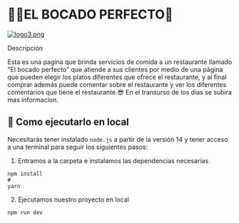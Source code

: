 
# 🧑‍🍳EL BOCADO PERFECTO🍲

[![logo3.png](https://i.postimg.cc/m2rNwQ6v/logo3.png)](https://postimg.cc/DmtXfbh6)


Descripción

Esta es una pagina que brinda servicios de comida a un restaurante llamado "El bocado perfecto" que atiende a sus clientes por medio de una página que pueden elegir los platos diferentes que ofrece el restaurante, y al final comprar además puede comentar sobre el restaurante y ver los diferentes comentarios que tiene el restaurante.😎
En el transurso de los dias se subira mas informacion.

## 🚀 Como ejecutarlo en local

Necesitarás tener instalado ``` node.js ``` a partir de la versión 14 y tener acceso a una terminal para seguir los siguientes pasos:
>
1. Entramos a la carpeta e instalamos las dependencias necesarias
```
npm install
#
yarn
```
>
2. Ejecutamos nuestro proyecto en local
```
npm run dev